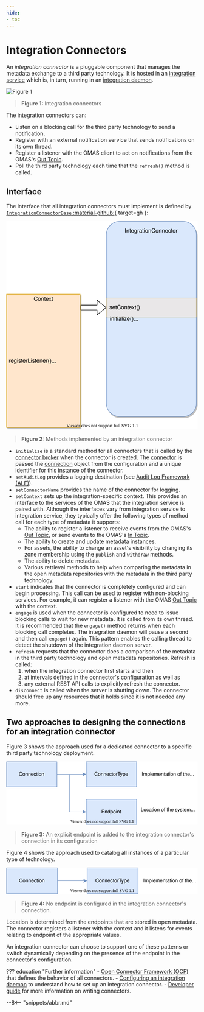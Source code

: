 ```yaml
---
hide:
- toc
---
```


<!-- SPDX-License-Identifier: CC-BY-4.0 -->
<!-- Copyright Contributors to the Egeria project 2020. -->

# Integration Connectors

An *integration connector* is a pluggable component that manages the metadata exchange to a third party technology. It is hosted in an [integration service](/egeria-docs/services/omis) which is, in turn, running in an [integration daemon](/egeria-docs/concepts/integration-daemon).

![Figure 1](/egeria-docs/connectors/integration/integration-connectors.svg)
> **Figure 1:** Integration connectors

The integration connectors can:

- Listen on a blocking call for the third party technology to send a notification.
- Register with an external notification service that sends notifications on its own thread.
- Register a listener with the OMAS client to act on notifications from the OMAS's [Out Topic](/egeria-docs/concepts/out-topic).
- Poll the third party technology each time that the `refresh()` method is called.

## Interface

The interface that all integration connectors must implement is defined by [`IntegrationConnectorBase` :material-github:](https://github.com/odpi/egeria/blob/master/open-metadata-implementation/governance-servers/integration-daemon-services/integration-daemon-services-api/src/main/java/org/odpi/openmetadata/governanceservers/integrationdaemonservices/connectors/IntegrationConnectorBase.java){ target=gh }:

![Figure 2](integration-connector-methods.svg)
> **Figure 2:** Methods implemented by an integration connector

- `initialize` is a standard method for all connectors that is called by the [connector broker](/egeria-docs/concepts/connector-broker) when the connector is created. The [connector](/egeria-docs/frameworks/ocf/#connector) is passed the [connection](/egeria-docs/frameworks/ocf/#connection) object from the configuration and a unique identifier for this instance of the connector.
- `setAuditLog` provides a logging destination (see [Audit Log Framework (ALF)](/egeria-docs/frameworks/alf/overview)).
- `setConnectorName` provides the name of the connector for logging.
- `setContext` sets up the integration-specific context. This provides an interface to the services of the OMAS that the integration service is paired with. Although the interfaces vary from integration service to integration service, they typically offer the following types of method call for each type of metadata it supports:
    - The ability to register a listener to receive events from the OMAS's [Out Topic](/egeria-docs/concepts/out-topic), or send events to the OMAS's [In Topic](/egeria-docs/concepts/in-topic).
    - The ability to create and update metadata instances.
    - For assets, the ability to change an asset's visibility by changing its zone membership using the `publish` and `withdraw` methods.
    - The ability to delete metadata.
    - Various retrieval methods to help when comparing the metadata in the open metadata repositories with the metadata in the third party technology.
- `start` indicates that the connector is completely configured and can begin processing. This call can be used to register with non-blocking services. For example, it can register a listener with the OMAS [Out Topic](/egeria-docs/services/omas/client-server/#in-topic) with the context.
- `engage` is used when the connector is configured to need to issue blocking calls to wait for new metadata. It is called from its own thread. It is recommended that the `engage()` method returns when each blocking call completes. The integration daemon will pause a second and then call `engage()` again. This pattern enables the calling thread to detect the shutdown of the integration daemon server.
- `refresh` requests that the connector does a comparison of the metadata in the third party technology and open metadata repositories. Refresh is called:
    1. when the integration connector first starts and then
    1. at intervals defined in the connector's configuration as well as
    1. any external REST API calls to explicitly refresh the connector.
- `disconnect` is called when the server is shutting down. The connector should free up any resources that it holds since it is not needed any more.

## Two approaches to designing the connections for an integration connector 

Figure 3 shows the approach used for a dedicated connector to a specific third party technology deployment.

![Figure 3](explicit-endpoints.svg)
> **Figure 3:** An explicit endpoint is added to the integration connector's connection in its configuration

Figure 4 shows the approach used to catalog all instances of a particular type of technology.

![Figure 4](learned-endpoints.svg)
> **Figure 4:** No endpoint is configured in the integration connector's connection.

Location is determined from the endpoints that are stored in open metadata.  The connector registers a listener with the context and it listens for events relating to endpoint of the appropriate values.

An integration connector can choose to support one of these patterns or switch dynamically depending on the presence of the endpoint in the connector's configuration. 

??? education "Further information"
    - [Open Connector Framework (OCF)](/egeria-docs/frameworks/ocf/overview) that defines the behavior of all connectors.
    - [Configuring an integration daemon](/egeria-docs/guides/admin/servers/configuring-an-integration-daemon) to understand how to set up an integration connector.
    - [Developer guide](/egeria-docs/guides/developer) for more information on writing connectors.

--8<-- "snippets/abbr.md"
